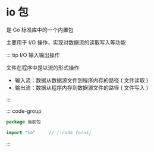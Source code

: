 # io 包

是 Go 标准库中的一个内置包

主要用于 I/O 操作，实现对数据流的读取写入等功能

::: tip I/O 输入输出操作

文件在程序中是以流的形式操作

- 输入流：数据从数据源文件到程序内存的路径 ( 文件读取 )
- 输出流：数据从程序内存到数据源文件的路径 ( 文件写入 )

:::

::: code-group

```go [导入]
package 当前包

import "io"     // [!code focus]
```

:::
